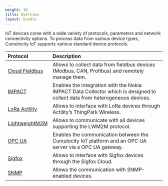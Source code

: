 ```yaml
---
weight: 10
title: Overview
layout: bundle
---
```


IoT devices come with a wide variety of protocols, parameters and network connectivity options. To process data from various device types, Cumulocity IoT supports various standard device protocols. 

|Protocol|Description|
|:---|:---|
|[Cloud Fieldbus](/protocol-integration/cloud-fieldbus)|Allows to collect data from fieldbus devices (Modbus, CAN, Profibus) and remotely manage them.
|[IMPACT](/protocol-integration/-impact)|Enables the integration with the Nokia IMPACT Data Collector which is designed to collect data from heterogeneous devices.
|[LoRa Actility](/protocol-integration/lora-actility)|Allows to interface with LoRa devices through Actility’s ThingPark Wireless.
|[LightweightM2M](/protocol-integration/lwm2m)|Allows to communicate with all devices supporting the LWM2M protocol.
|[OPC UA](/protocol-integration/opcua)|Enables the communication between the Cumulocity IoT platform and an OPC UA server via a OPC UA gateway.
|[Sigfox](/protocol-integration/sigfox)|Allows to interface with Sigfox devices through the Sigfox Cloud.
|[SNMP](/protocol-integration/snmp)|Allows the communication with SNMP-enabled devices.


